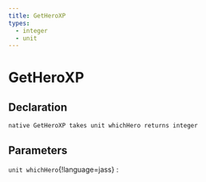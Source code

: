 ```yaml
---
title: GetHeroXP
types:
  - integer
  - unit
---
```


# GetHeroXP

## Declaration

```jass
native GetHeroXP takes unit whichHero returns integer
```

## Parameters
`unit whichHero`{!language=jass}
: 

